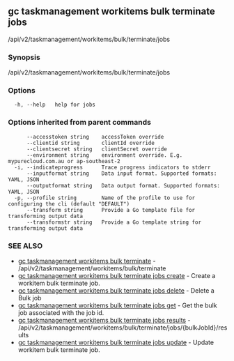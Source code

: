 ## gc taskmanagement workitems bulk terminate jobs

/api/v2/taskmanagement/workitems/bulk/terminate/jobs

### Synopsis

/api/v2/taskmanagement/workitems/bulk/terminate/jobs

### Options

```
  -h, --help   help for jobs
```

### Options inherited from parent commands

```
      --accesstoken string    accessToken override
      --clientid string       clientId override
      --clientsecret string   clientSecret override
      --environment string    environment override. E.g. mypurecloud.com.au or ap-southeast-2
  -i, --indicateprogress      Trace progress indicators to stderr
      --inputformat string    Data input format. Supported formats: YAML, JSON
      --outputformat string   Data output format. Supported formats: YAML, JSON
  -p, --profile string        Name of the profile to use for configuring the cli (default "DEFAULT")
      --transform string      Provide a Go template file for transforming output data
      --transformstr string   Provide a Go template string for transforming output data
```

### SEE ALSO

* [gc taskmanagement workitems bulk terminate](gc_taskmanagement_workitems_bulk_terminate.html)	 - /api/v2/taskmanagement/workitems/bulk/terminate
* [gc taskmanagement workitems bulk terminate jobs create](gc_taskmanagement_workitems_bulk_terminate_jobs_create.html)	 - Create a workitem bulk terminate job.
* [gc taskmanagement workitems bulk terminate jobs delete](gc_taskmanagement_workitems_bulk_terminate_jobs_delete.html)	 - Delete a Bulk job
* [gc taskmanagement workitems bulk terminate jobs get](gc_taskmanagement_workitems_bulk_terminate_jobs_get.html)	 - Get the bulk job associated with the job id.
* [gc taskmanagement workitems bulk terminate jobs results](gc_taskmanagement_workitems_bulk_terminate_jobs_results.html)	 - /api/v2/taskmanagement/workitems/bulk/terminate/jobs/{bulkJobId}/results
* [gc taskmanagement workitems bulk terminate jobs update](gc_taskmanagement_workitems_bulk_terminate_jobs_update.html)	 - Update workitem bulk terminate job.


